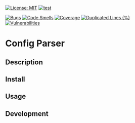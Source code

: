  [![License: MIT](https://img.shields.io/badge/License-MIT-yellow.svg)](https://opensource.org/licenses/MIT)
 [![test](https://github.com/UL-SnT-Serval/python-config-parser/actions/workflows/build.yaml/badge.svg)](https://github.com/UL-SnT-Serval/python-config-parser/actions/workflows/build.yaml)

[![Bugs](https://sonarcloud.io/api/project_badges/measure?project=python-config-parser&metric=bugs)](https://sonarcloud.io/summary/new_code?id=python-config-parser)
[![Code Smells](https://sonarcloud.io/api/project_badges/measure?project=python-config-parser&metric=code_smells)](https://sonarcloud.io/summary/new_code?id=python-config-parser)
[![Coverage](https://sonarcloud.io/api/project_badges/measure?project=python-config-parser&metric=coverage)](https://sonarcloud.io/summary/new_code?id=python-config-parser)
[![Duplicated Lines (%)](https://sonarcloud.io/api/project_badges/measure?project=python-config-parser&metric=duplicated_lines_density)](https://sonarcloud.io/summary/new_code?id=python-config-parser)
[![Vulnerabilities](https://sonarcloud.io/api/project_badges/measure?project=python-config-parser&metric=vulnerabilities)](https://sonarcloud.io/summary/new_code?id=python-config-parser)

# Config Parser

## Description

## Install

## Usage

## Development
